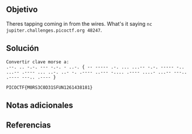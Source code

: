 ## Objetivo
Theres tapping coming in from the wires. What's it saying `nc jupiter.challenges.picoctf.org 48247`.
## Solución
```
Convertir clave morse a:
.--. .. -.-. --- -.-. - ..-. { -- ----- .-. ... ...-- -.-. ----- -.. ...-- .---- ... ..-. ..- -. .---- ..--- -.... .---- ....- ...-- ---.. .---- ---.. .---- } 

PICOCTF{M0RS3C0D31SFUN1261438181} 
```
## Notas adicionales
## Referencias 
